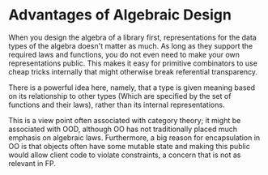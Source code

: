 Advantages of Algebraic Design
=================================

When you design the algebra of a library first, representations for 
the data types of the algebra doesn't matter as much. As long as they
support the required laws and functions, you do not even need to make
your own representations public. This makes it easy for primitive 
combinators to use cheap tricks internally that might otherwise break 
referential transparency.

There is a powerful idea here, namely, that a type is given meaning
based on its relationship to other types (Which are specified by the set
of functions and their laws), rather than its internal representations.

This is a view point often associated with category theory; it might be 
associated with OOD, although OO has not traditionally placed much 
emphasis on algebraic laws. Furthermore, a big reason for encapsulation in
OO is that objects often have some mutable state and making this public
would allow client code to violate constraints, a concern that is not as 
relevant in FP.

